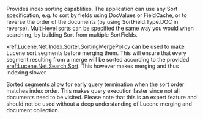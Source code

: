 ﻿
<!--
 Licensed to the Apache Software Foundation (ASF) under one or more
 contributor license agreements.  See the NOTICE file distributed with
 this work for additional information regarding copyright ownership.
 The ASF licenses this file to You under the Apache License, Version 2.0
 (the "License"); you may not use this file except in compliance with
 the License.  You may obtain a copy of the License at

     http://www.apache.org/licenses/LICENSE-2.0

 Unless required by applicable law or agreed to in writing, software
 distributed under the License is distributed on an "AS IS" BASIS,
 WITHOUT WARRANTIES OR CONDITIONS OF ANY KIND, either express or implied.
 See the License for the specific language governing permissions and
 limitations under the License.
-->

Provides index sorting capablities. The application can use any
Sort specification, e.g. to sort by fields using DocValues or FieldCache, or to
reverse the order of the documents (by using SortField.Type.DOC in reverse).
Multi-level sorts can be specified the same way you would when searching, by
building Sort from multiple SortFields.

<xref:Lucene.Net.Index.Sorter.SortingMergePolicy> can be used to
make Lucene sort segments before merging them. This will ensure that every
segment resulting from a merge will be sorted according to the provided
<xref:Lucene.Net.Search.Sort>. This however makes merging and
thus indexing slower.

Sorted segments allow for early query termination when the sort order
matches index order. This makes query execution faster since not all documents
need to be visited. Please note that this is an expert feature and should not
be used without a deep understanding of Lucene merging and document collection.